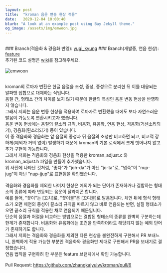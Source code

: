 ```yaml
---
layout: post
title:  "kroman 음운 변동 현상 적용"
date:   2020-12-04 10:00:40
blurb: "A look at an example post using Bay Jekyll theme."
og_image: /assets/img/emwoon.jpg 
---
```

<br />
### Branch(격음화 & 경음화 반영): <a href="https://github.com/20-2-SKKU-OSS/kroman/branches">yugi_kyung</a>
### Branch(개발중, 연음 현상): <a href="https://github.com/20-2-SKKU-OSS/kroman/tree/feature">feature</a>
<br />
추가된 코드 설명은 <a href="https://github.com/20-2-SKKU-OSS/kroman/wiki">wiki</a>를 참고해주세요.
<br />
<br />
<img src="{{ "/assets/img/emwoon.jpg" | absolute_url }}" alt="emwoon" class="post-pic"/>
<br />
<br />

kroman의 로마자 변환은 한글 음절을 초성, 중성, 종성으로 분리한 뒤 이를 대응되는 알파벳 집합으로 대체하는 식입니다.
<br />
음절 간, 형태소 간의 차이를 보지 않기 때문에 한글의 특성인 음운 변동 현상을 반영하지 않습니다.
<br />
그래서 저희는 음운 변동 현상을 적용하여 로마자로 변환했을 때에도 보다 자연스러운 발음이 가능토록 변환시키고자 했습니다.
<br />
음운 변동 현상에는 음절의 끝소리 규칙, 비음화, 유음화, 연음 현상, 격음화(거센소리되기), 경음화(된소리되기) 등이 있습니다.
<br />
이 중 격음화와 경음화는 앞 음절의 종성과 뒤 음절의 초성만 비교하면 되고, 비교적 강하게(예외가 거의 없이) 발생하기 때문에 kroman의 기본 로직에서 크게 벗어나지 않고
추가 구현이 가능합니다.
<br />
그래서 저희는 격음화와 경음화 현상을 적용한 kroman_adjust.c 와 kroman_adjust.h 파일을 만들어 추가했습니다.
<br />
위 사진에 나타난 것처럼, "좋다"가 "joh-da"가 아닌 "jo-ta"로, "넙죽"이 "nup-jug"이 아닌 "nup-jjup"로 표현됨을 확인했습니다.
<br />
<br />
격음화와 경음화를 제외한 나머지 현상은 예외가 되는 단어가 존재하거나 결합하는 형태소의 종류에 따라 변동되는 음운이 달라지곤 합니다.
<br />
예를 들어, "꽃이"는 [꼬치]로, "꽃이불"은 [꼬디불]로 발음됩니다. 체언 뒤에 형식 형태소가 오면 체언의 종성이 끝소리 규칙을 따르지 않고 바로 연음되는 반면, 실질 형태소가 오면 끝소리 규칙을 적용한 채로 연음되기 때문입니다.
<br />
단순히 음절과 어절을 비교하는 방법으로는 결합된 형태소의 종류를 완벽히 구분하는데 한계가 존재합니다. 비음화와 유음화에는 조건을 만족하더라도 해당되지 않는 예외 단어가 존재하기도 합니다.
<br />
그래서 저희는 격음화와 경음화를 제외한 다른 현상을 불완전하게 구현해서 PR 보내느니, 완벽하게 적용 가능한 부분인 격음화와 경음화만 제대로 구현해서 PR을 보내기로 결정했습니다.
<br />
연음 법칙을 구현하려 한 부분은 feature 브랜치에서 확인 가능합니다.
<br />
<br />
Pull Request: https://github.com/zhangkaiyulw/kroman/pull/6
<br />
<br />
